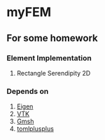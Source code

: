 # myFEM
## For some homework
### Element Implementation
1. Rectangle Serendipity 2D

### Depends on
1. [Eigen](https://eigen.tuxfamily.org/)
2. [VTK](https://vtk.org/)
3. [Gmsh](https://gmsh.info/)
4. [tomlplusplus](https://github.com/marzer/tomlplusplus)
